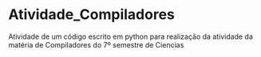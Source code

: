 # Atividade_Compiladores
Atividade de um código escrito em python para realização da atividade da matéria de Compiladores do 7º semestre de Ciencias
